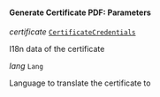 

#### Generate Certificate PDF: Parameters  
  
<article>

*certificate* [`CertificateCredentials`](#certificatecredentials) 

I18n data of the certificate

</article>
<article>

*lang* `Lang` 

Language to translate the certificate to

</article>

